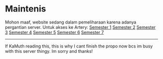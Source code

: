 # Maintenis

Mohon maaf, website sedang dalam pemeliharaan karena adanya pergantian server.
Untuk akses ke Artery:
[Semester 1](https://drive.google.com/drive/folders/0B95aLWQUqQNVcjVreVkwYzFFVTg?usp=sharing)
[Semester 2](https://drive.google.com/folderview?id=0B95aLWQUqQNVbVRPZlVpS2Z5SHc)
[Semester 3](https://drive.google.com/drive/folders/0B95aLWQUqQNVd09ycFVRR3ZIQW8?usp=sharing)
[Semester 4](https://drive.google.com/folderview?id=0B95aLWQUqQNVUkhBTHFJbDFfX0E)
[Semester 5](https://drive.google.com/drive/folders/0B95aLWQUqQNVWnNiREZsNDBSTE0?usp=sharing)
[Semester 6](https://drive.google.com/folderview?id=0B95aLWQUqQNVdkpzeDhYYWZVSm8)
[Semester 7](https://drive.google.com/drive/folders/0B95aLWQUqQNVMDU4MDF4Mmk0b0U?usp=sharing)


---------------------------------------
If KaMuth reading this, this is why I cant finish the propo now bcs im busy with this server thingy. Im sorry and thanks!
